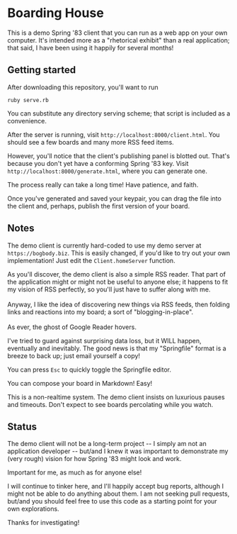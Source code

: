 # Boarding House

This is a demo Spring '83 client that you can run as a web app on your own computer. It's intended more as a "rhetorical exhibit" than a real application; that said, I have been using it happily for several months!

## Getting started

After downloading this repository, you'll want to run

```
ruby serve.rb
```

You can substitute any directory serving scheme; that script is included as a convenience.

After the server is running, visit `http://localhost:8000/client.html`. You should see a few boards and many more RSS feed items.

However, you'll notice that the client's publishing panel is blotted out. That's because you don't yet have a conforming Spring '83 key. Visit `http://localhost:8000/generate.html`, where you can generate one.

The process really can take a long time! Have patience, and faith.

Once you've generated and saved your keypair, you can drag the file into the client and, perhaps, publish the first version of your board.

## Notes

The demo client is currently hard-coded to use my demo server at `https://bogbody.biz`. This is easily changed, if you'd like to try out your own implementation! Just edit the `Client.homeServer` function.

As you'll discover, the demo client is also a simple RSS reader. That part of the application might or might not be useful to anyone else; it happens to fit my vision of RSS perfectly, so you'll just have to suffer along with me.<br/><br/>Anyway, I like the idea of discovering new things via RSS feeds, then folding links and reactions into my board; a sort of "blogging-in-place".<br/><br/>As ever, the ghost of Google Reader hovers.

I've tried to guard against surprising data loss, but it WILL happen, eventually and inevitably. The good news is that my "Springfile" format is a breeze to back up; just email yourself a copy!

You can press `Esc` to quickly toggle the Springfile editor.

You can compose your board in Markdown! Easy!

This is a non-realtime system. The demo client insists on luxurious pauses and timeouts. Don't expect to see boards percolating while you watch.

## Status

The demo client will not be a long-term project -- I simply am not an application developer -- but/and I knew it was important to demonstrate my (very rough) vision for how Spring '83 might look and work.

Important for me, as much as for anyone else!

I will continue to tinker here, and I'll happily accept bug reports, although I might not be able to do anything about them. I am not seeking pull requests, but/and you should feel free to use this code as a starting point for your own explorations.

Thanks for investigating!